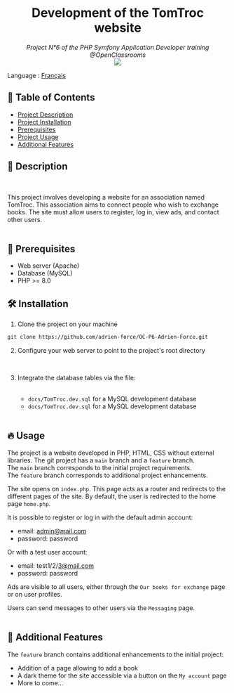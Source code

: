 <h1 align="center">Development of the TomTroc website</h1>
<p align="center"><i>Project N°6 of the PHP Symfony Application Developer training
@OpenClassrooms <br> <a href="https://github.com/adrien-force/OC-P6-Adrien-Force/commits?author=adrien-force"><img src="https://img.shields.io/badge/Author_:-Adrien_FORCE-orange"></a></i></p>

Language : [Français](./README.md)

## 🎯 Table of Contents
- [Project Description](#-description)
- [Project Installation](#-installation)
- [Prerequisites](#-prerequisites)
- [Project Usage](#-usage)
- [Additional Features](#-additional-features)


## 📄 Description
<br>

This project involves developing a website for an association named TomTroc.
This association aims to connect people who wish to exchange books.
The site must allow users to register, log in, view ads, and contact other users.
<br> <br>


## 🔧 Prerequisites

- Web server (Apache)
- Database (MySQL)
- PHP >= 8.0

## 🛠️ Installation

1. Clone the project on your machine
```bash
git clone https://github.com/adrien-force/OC-P6-Adrien-Force.git
```

2. Configure your web server to point to the project's root directory
<br>


3. Integrate the database tables via the file: <br> <br>

   - `docs/TomTroc.dev.sql` for a MySQL development database
   - `docs/TomTroc.dev.sql` for a MySQL development database
     <br> <br>

## 🔥️ Usage

The project is a website developed in PHP, HTML, CSS without external libraries.
The git project has a `main` branch and a `feature` branch. <br>
The `main` branch corresponds to the initial project requirements. <br>
The `feature` branch corresponds to additional project enhancements.

The site opens on `index.php`. This page acts as a router and redirects to the different pages of the site.
By default, the user is redirected to the home page `home.php`.

It is possible to register or log in with the default admin account:
- email: admin@mail.com
- password: password

Or with a test user account:
- email: test1/2/3@mail.com
- password: password

Ads are visible to all users, either through the `Our books for exchange` page or on user profiles.

Users can send messages to other users via the `Messaging` page.
<br> <br>

## 🚀 Additional Features

The `feature` branch contains additional enhancements to the initial project:
- Addition of a page allowing to add a book
- A dark theme for the site accessible via a button on the `My account` page
- More to come...